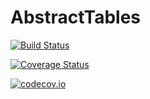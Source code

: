 # AbstractTables

[![Build Status](https://travis-ci.org/davidagold/AbstractTables.jl.svg?branch=master)](https://travis-ci.org/davidagold/AbstractTables.jl)

[![Coverage Status](https://coveralls.io/repos/davidagold/AbstractTables.jl/badge.svg?branch=master&service=github)](https://coveralls.io/github/davidagold/AbstractTables.jl?branch=master)

[![codecov.io](http://codecov.io/github/davidagold/AbstractTables.jl/coverage.svg?branch=master)](http://codecov.io/github/davidagold/AbstractTables.jl?branch=master)
